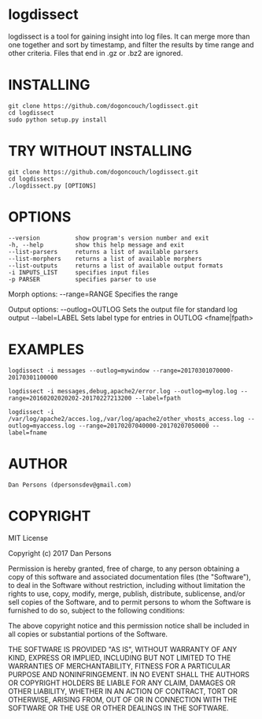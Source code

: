 # logdissect
logdissect is a tool for gaining insight into log files. It can merge more than one together and sort by timestamp, and filter the results by time range and other criteria. Files that end in .gz or .bz2 are ignored.

# INSTALLING
    git clone https://github.com/dogoncouch/logdissect.git
    cd logdissect
    sudo python setup.py install

# TRY WITHOUT INSTALLING
    git clone https://github.com/dogoncouch/logdissect.git
    cd logdissect
    ./logdissect.py [OPTIONS]

# OPTIONS

    --version          show program's version number and exit
    -h, --help         show this help message and exit
    --list-parsers     returns a list of available parsers
    --list-morphers    returns a list of available morphers
    --list-outputs     returns a list of available output formats
    -i INPUTS_LIST     specifies input files
    -p PARSER          specifies parser to use

  Morph options:
    --range=RANGE    Specifies the range <YYYYMMDDhhmm-YYYYMMDDhhmm>

  Output options:
    --outlog=OUTLOG  Sets the output file for standard log output
    --label=LABEL    Sets label type for entries in OUTLOG <fname|fpath>


# EXAMPLES
    
    logdissect -i messages --outlog=mywindow --range=20170301070000-20170301100000
    
    logdissect -i messages,debug,apache2/error.log --outlog=mylog.log --range=20160202020202-20170227213200 --label=fpath
    
    logdissect -i /var/log/apache2/acces.log,/var/log/apache2/other_vhosts_access.log --outlog=myaccess.log --range=20170207040000-20170207050000 --label=fname

# AUTHOR
    Dan Persons (dpersonsdev@gmail.com)

# COPYRIGHT
MIT License

Copyright (c) 2017 Dan Persons

Permission is hereby granted, free of charge, to any person obtaining a copy
of this software and associated documentation files (the "Software"), to deal
in the Software without restriction, including without limitation the rights
to use, copy, modify, merge, publish, distribute, sublicense, and/or sell
copies of the Software, and to permit persons to whom the Software is
furnished to do so, subject to the following conditions:

The above copyright notice and this permission notice shall be included in all
copies or substantial portions of the Software.

THE SOFTWARE IS PROVIDED "AS IS", WITHOUT WARRANTY OF ANY KIND, EXPRESS OR
IMPLIED, INCLUDING BUT NOT LIMITED TO THE WARRANTIES OF MERCHANTABILITY,
FITNESS FOR A PARTICULAR PURPOSE AND NONINFRINGEMENT. IN NO EVENT SHALL THE
AUTHORS OR COPYRIGHT HOLDERS BE LIABLE FOR ANY CLAIM, DAMAGES OR OTHER
LIABILITY, WHETHER IN AN ACTION OF CONTRACT, TORT OR OTHERWISE, ARISING FROM,
OUT OF OR IN CONNECTION WITH THE SOFTWARE OR THE USE OR OTHER DEALINGS IN THE
SOFTWARE.
